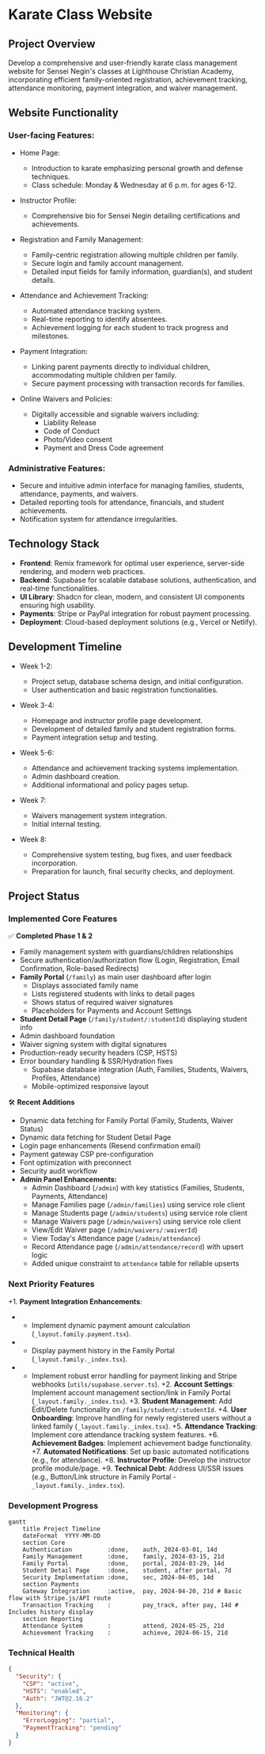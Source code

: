 # Karate Class Website

## Project Overview

Develop a comprehensive and user-friendly karate class management website for 
Sensei Negin's classes at Lighthouse Christian Academy, 
incorporating efficient family-oriented registration, 
achievement tracking, attendance monitoring, payment integration, and waiver management.

## Website Functionality

### User-facing Features:

- Home Page:

    - Introduction to karate emphasizing personal growth and defense techniques.
    - Class schedule: Monday & Wednesday at 6 p.m. for ages 6-12.

- Instructor Profile:

  - Comprehensive bio for Sensei Negin detailing certifications and achievements.

- Registration and Family Management:

    - Family-centric registration allowing multiple children per family.
    - Secure login and family account management.
    - Detailed input fields for family information, guardian(s), and student details.

- Attendance and Achievement Tracking:

    - Automated attendance tracking system.
    - Real-time reporting to identify absentees.
    - Achievement logging for each student to track progress and milestones.

- Payment Integration:

  - Linking parent payments directly to individual children, accommodating multiple children per family.
  - Secure payment processing with transaction records for families.

- Online Waivers and Policies:

    - Digitally accessible and signable waivers including:
      - Liability Release
      - Code of Conduct
      - Photo/Video consent
      - Payment and Dress Code agreement

### Administrative Features:
- Secure and intuitive admin interface for managing families, students, attendance, payments, and waivers.
- Detailed reporting tools for attendance, financials, and student achievements.
- Notification system for attendance irregularities.

## Technology Stack

- **Frontend**: Remix framework for optimal user experience, server-side rendering, and modern web practices.
- **Backend**: Supabase for scalable database solutions, authentication, and real-time functionalities.
- **UI Library**: Shadcn for clean, modern, and consistent UI components ensuring high usability.
- **Payments**: Stripe or PayPal integration for robust payment processing.
- **Deployment**: Cloud-based deployment solutions (e.g., Vercel or Netlify).

## Development Timeline

- Week 1-2:

    - Project setup, database schema design, and initial configuration.
    - User authentication and basic registration functionalities.

- Week 3-4:
  - Homepage and instructor profile page development.
  - Development of detailed family and student registration forms.
  - Payment integration setup and testing.

- Week 5-6:
    - Attendance and achievement tracking systems implementation.
    - Admin dashboard creation.
    - Additional informational and policy pages setup.

- Week 7:

    - Waivers management system integration.
    - Initial internal testing.

- Week 8:
    - Comprehensive system testing, bug fixes, and user feedback incorporation.
    - Preparation for launch, final security checks, and deployment.

## Project Status

### Implemented Core Features
✅ **Completed Phase 1 & 2**
- Family management system with guardians/children relationships
- Secure authentication/authorization flow (Login, Registration, Email Confirmation, Role-based Redirects)
- **Family Portal** (`/family`) as main user dashboard after login
  - Displays associated family name
  - Lists registered students with links to detail pages
  - Shows status of required waiver signatures
  - Placeholders for Payments and Account Settings
- **Student Detail Page** (`/family/student/:studentId`) displaying student info
- Admin dashboard foundation
- Waiver signing system with digital signatures
- Production-ready security headers (CSP, HSTS)
- Error boundary handling & SSR/Hydration fixes
  - Supabase database integration (Auth, Families, Students, Waivers, Profiles, Attendance)
  - Mobile-optimized responsive layout

🛠 **Recent Additions**
- Dynamic data fetching for Family Portal (Family, Students, Waiver Status)
- Dynamic data fetching for Student Detail Page
- Login page enhancements (Resend confirmation email)
- Payment gateway CSP pre-configuration
- Font optimization with preconnect
- Security audit workflow
- **Admin Panel Enhancements:**
  - Admin Dashboard (`/admin`) with key statistics (Families, Students, Payments, Attendance)
  - Manage Families page (`/admin/families`) using service role client
  - Manage Students page (`/admin/students`) using service role client
  - Manage Waivers page (`/admin/waivers`) using service role client
  - View/Edit Waiver page (`/admin/waivers/:waiverId`)
  - View Today's Attendance page (`/admin/attendance`)
  - Record Attendance page (`/admin/attendance/record`) with upsert logic
  - Added unique constraint to `attendance` table for reliable upserts

### Next Priority Features
+1. **Payment Integration Enhancements**:
+    - Implement dynamic payment amount calculation (`_layout.family.payment.tsx`).
+    - Display payment history in the Family Portal (`_layout.family._index.tsx`).
+    - Implement robust error handling for payment linking and Stripe webhooks (`utils/supabase.server.ts`).
       +2. **Account Settings**: Implement account management section/link in Family Portal (`_layout.family._index.tsx`).
       +3. **Student Management**: Add Edit/Delete functionality on `/family/student/:studentId`.
       +4. **User Onboarding**: Improve handling for newly registered users without a linked family (`_layout.family._index.tsx`).
       +5. **Attendance Tracking**: Implement core attendance tracking system features.
       +6. **Achievement Badges**: Implement achievement badge functionality.
       +7. **Automated Notifications**: Set up basic automated notifications (e.g., for attendance).
       +8. **Instructor Profile**: Develop the instructor profile module/page.
       +9. **Technical Debt**: Address UI/SSR issues (e.g., Button/Link structure in Family Portal - `_layout.family._index.tsx`).

### Development Progress
```mermaid
gantt
    title Project Timeline
    dateFormat  YYYY-MM-DD
    section Core
    Authentication          :done,    auth, 2024-03-01, 14d
    Family Management       :done,    family, 2024-03-15, 21d
    Family Portal           :done,    portal, 2024-03-29, 14d
    Student Detail Page     :done,    student, after portal, 7d
    Security Implementation :done,    sec, 2024-04-05, 14d
    section Payments
    Gateway Integration     :active,  pay, 2024-04-20, 21d # Basic flow with Stripe.js/API route
    Transaction Tracking    :         pay_track, after pay, 14d # Includes history display
    section Reporting
    Attendance System       :         attend, 2024-05-25, 21d
    Achievement Tracking    :         achieve, 2024-06-15, 21d
```

### Technical Health
```json
{
  "Security": {
    "CSP": "active",
    "HSTS": "enabled",
    "Auth": "JWT@2.16.2"
  },
  "Monitoring": {
    "ErrorLogging": "partial",
    "PaymentTracking": "pending"
  }
}
```
